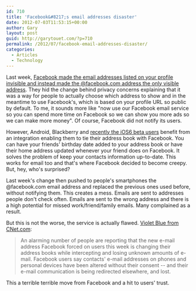 ```yaml
---
id: 710
title: 'Facebook&#8217;s email addresses disaster'
date: 2012-07-03T11:53:15+00:00
author: Gary
layout: post
guid: http://garytouet.com/?p=710
permalink: /2012/07/facebook-email-addresses-disaster/
categories:
  - Articles
  - Technology
---
```

Last week, <a href="http://www.theverge.com/2012/6/25/3116299/facebook-email-default-address" title="Facebook pushed @facebook.com email addresses">Facebook made the email addresses listed on your profile invisible and instead made the @facebook.com address the only visible address</a>. They hid the change behind privacy concerns explaining that it was a way for people to actually choose which address to show and in the meantime to use Facebook's, which is based on your profile URL so public by default. To me, it sounds more like "now use our Facebook email service so you can spend more time on Facebook so we can show you more ads so we can make more money". Of course, Facebook did not notify its users.

However, Android, Blackberry and <a href="http://www.apple.com/ios/ios6/#facebook" title="iOS6 Facebook integration">recently the iOS6 beta users</a> benefit from an integration enabling them to tie their address book with Facebook. You can have your friends' birthday date added to your address book or have their home address updated whenever your friend does on Facebook. It solves the problem of keep your contacts information up-to-date. This works for email too and that's where Facebook decided to become creepy. But, hey, who's surprised?

Last week's change then pushed to people's smartphones the @facebook.com email address and replaced the previous ones used before, without notifying them. This creates a mess. Emails are sent to addresses people don't check often. Emails are sent to the wrong address and there is a high potential for missed work/friend/family emails. Many complained as a result.

But this is not the worse, the service is actually flawed. <a href="http://news.cnet.com/8301-1023_3-57464415-93/facebook-e-mail-mess-address-books-altered-e-mail-lost/" title="Facebook emails are lost">Violet Blue from CNet.com</a>:
<blockquote>An alarming number of people are reporting that the new e-mail address Facebook forced on users this week is changing their address books while intercepting and losing unknown amounts of e-mail.
Facebook users say contacts' e-mail addresses on phones and personal devices have been altered without their consent -- and their e-mail communication is being redirected elsewhere, and lost.</blockquote>

This a terrible terrible move from Facebook and a hit to users' trust.